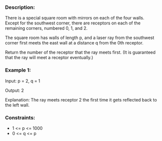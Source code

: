 ### Description:

There is a special square room with mirrors on each of the four walls.  Except for the southwest corner, there are receptors on each of the remaining corners, numbered 0, 1, and 2.

The square room has walls of length p, and a laser ray from the southwest corner first meets the east wall at a distance q from the 0th receptor.

Return the number of the receptor that the ray meets first.  (It is guaranteed that the ray will meet a receptor eventually.)

 

### Example 1:

Input: p = 2, q = 1

Output: 2

Explanation: The ray meets receptor 2 the first time it gets reflected back to the left wall.



### Constraints:

- 1 <= p <= 1000
- 0 <= q <= p